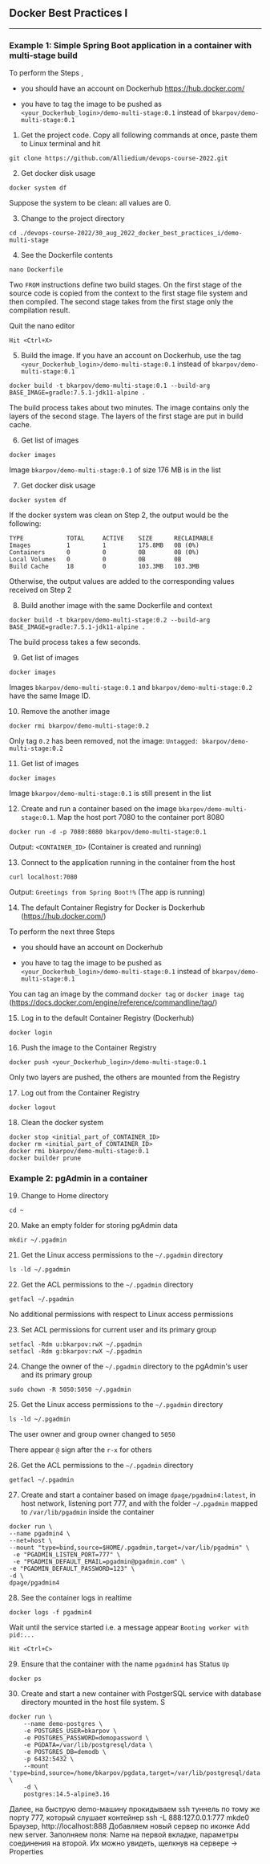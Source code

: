 ## Docker Best Practices I ##
-----------------------------

### Example 1: Simple Spring Boot application in a container with multi-stage build ###


To perform the Steps ,
 
- you should have an account on Dockerhub https://hub.docker.com/

- you have to tag the image to be pushed as `<your_Dockerhub_login>/demo-multi-stage:0.1` instead of `bkarpov/demo-multi-stage:0.1` 


1. Get the project code. Copy all following commands at once, paste them to Linux terminal and hit <Enter>

```
git clone https://github.com/Alliedium/devops-course-2022.git
```


2. Get docker disk usage

```
docker system df
``` 

Suppose the system to be clean: all values are 0.


3. Change to the project directory

```
cd ./devops-course-2022/30_aug_2022_docker_best_practices_i/demo-multi-stage
```

4. See the Dockerfile contents

```
nano Dockerfile
```

Two `FROM` instructions define two build stages. On the first stage of the source code is copied from the context to the first stage file system and then compiled. 
The second stage takes from the first stage only the compilation result. 

Quit the nano editor

```
Hit <Ctrl+X>
```

5. Build the image. If you have an account on Dockerhub, use the tag `<your_Dockerhub_login>/demo-multi-stage:0.1` instead of `bkarpov/demo-multi-stage:0.1`

```
docker build -t bkarpov/demo-multi-stage:0.1 --build-arg BASE_IMAGE=gradle:7.5.1-jdk11-alpine .
```

The build process takes about two minutes. The image contains only the layers of the second stage. The layers of the first stage are put in build cache.   


6. Get list of images

```
docker images
```

Image `bkarpov/demo-multi-stage:0.1` of size 176 MB is in the list


7. Get docker disk usage

```
docker system df
```

If the docker system was clean on Step 2, the output would be the following: 

```
TYPE            TOTAL     ACTIVE    SIZE      RECLAIMABLE
Images          1         1         175.8MB   0B (0%)
Containers      0         0         0B        0B (0%)
Local Volumes   0         0         0B        0B
Build Cache     18        0         103.3MB   103.3MB
```

Otherwise, the output values are added to the corresponding values received on Step 2


8. Build another image with the same Dockerfile and context

```
docker build -t bkarpov/demo-multi-stage:0.2 --build-arg BASE_IMAGE=gradle:7.5.1-jdk11-alpine .
```

The build process takes a few seconds. 


9. Get list of images

```
docker images
```

Images `bkarpov/demo-multi-stage:0.1` and `bkarpov/demo-multi-stage:0.2` have the same Image ID.  


10. Remove the another image

```
docker rmi bkarpov/demo-multi-stage:0.2
```

Only tag `0.2` has been removed, not the image: `Untagged: bkarpov/demo-multi-stage:0.2`


11. Get list of images

```
docker images
```

Image `bkarpov/demo-multi-stage:0.1` is still present in the list


12. Create and run a container based on the image `bkarpov/demo-multi-stage:0.1`. Map the host port 7080 to the container port 8080

```
docker run -d -p 7080:8080 bkarpov/demo-multi-stage:0.1
```

Output: `<CONTAINER_ID>` (Container is created and running)


13. Connect to the application running in the container from the host

```
curl localhost:7080
```

Output: `Greetings from Spring Boot!%` (The app is running) 


14. The default Container Registry for Docker is Dockerhub (https://hub.docker.com/)

To perform the next three Steps
 
- you should have an account on Dockerhub

- you have to tag the image to be pushed as `<your_Dockerhub_login>/demo-multi-stage:0.1` instead of `bkarpov/demo-multi-stage:0.1`

You can tag an image by the command `docker tag` or `docker image tag` (https://docs.docker.com/engine/reference/commandline/tag/)  



15. Log in to the default Container Registry (Dockerhub)

```
docker login
```

16. Push the image to the Container Registry

```
docker push <your_Dockerhub_login>/demo-multi-stage:0.1
```

Only two layers are pushed, the others are mounted from the Registry


17. Log out from the Container Registry

```
docker logout
```

18. Clean the docker system

```
docker stop <initial_part_of_CONTAINER_ID>
docker rm <initial_part_of_CONTAINER_ID>
docker rmi bkarpov/demo-multi-stage:0.1
docker builder prune
```

### Example 2: pgAdmin in a container ###

19. Change to Home directory

```
cd ~
```


20. Make an empty folder for storing pgAdmin data

```
mkdir ~/.pgadmin
```


21. Get the Linux access permissions to the `~/.pgadmin` directory

```
ls -ld ~/.pgadmin
```


22. Get the ACL permissions to the  `~/.pgadmin` directory

```
getfacl ~/.pgadmin
```

No additional permissions with respect to Linux access permissions


23. Set ACL permissions for current user and its primary group 

```
setfacl -Rdm u:bkarpov:rwX ~/.pgadmin
setfacl -Rdm g:bkarpov:rwX ~/.pgadmin
```


24. Change the owner of the  `~/.pgadmin` directory to the pgAdmin's user and its primary group

```
sudo chown -R 5050:5050 ~/.pgadmin
```


25. Get the Linux access permissions to the `~/.pgadmin` directory

```
ls -ld ~/.pgadmin
```

The user owner and group owner changed to `5050`

There appear `@` sign after the `r-x` for others 


26. Get the ACL permissions to the `~/.pgadmin` directory

```
getfacl ~/.pgadmin
```


27. Create and start a container based on image  `dpage/pgadmin4:latest`, in host network, listening port 777, and with the folder `~/.pgadmin` mapped to `/var/lib/pgadmin` inside the container 

```
docker run \
--name pgadmin4 \
--net=host \
--mount "type=bind,source=$HOME/.pgadmin,target=/var/lib/pgadmin" \
 -e "PGADMIN_LISTEN_PORT=777" \
 -e "PGADMIN_DEFAULT_EMAIL=pgadmin@pgadmin.com" \
-e "PGADMIN_DEFAULT_PASSWORD=123" \
-d \
dpage/pgadmin4
```


28. See the container logs in realtime

```
docker logs -f pgadmin4
```

Wait until the service started i.e. a message appear `Booting worker with pid:...`

```
Hit <Ctrl+C>
```


29. Ensure that the container with the name `pgadmin4` has Status `Up` 

```
docker ps
```

30. Create and start a new container with PostgerSQL service with database directory mounted in the host file system. S

```
docker run \
    --name demo-postgres \
    -e POSTGRES_USER=bkarpov \
    -e POSTGRES_PASSWORD=demopassword \
    -e PGDATA=/var/lib/postgresql/data \
    -e POSTGRES_DB=demodb \
    -p 6432:5432 \
    --mount 'type=bind,source=/home/bkarpov/pgdata,target=/var/lib/postgresql/data' \
    -d \
    postgres:14.5-alpine3.16
```	


Далее, на быструю demo-машину прокидываем ssh туннель по тому же порту 777, который слушает контейнер
ssh -L 888:127.0.0.1:777 mkde0
Браузер, http://localhost:888
Добавляем новый сервер по иконке Add new server.
Заполняем поля: Name на первой вкладке, параметры соединения на второй. Их можно увидеть, щелкнув на сервере → Properties